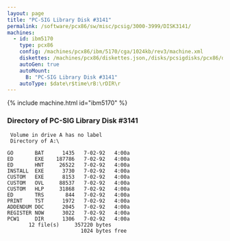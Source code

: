 ```yaml
---
layout: page
title: "PC-SIG Library Disk #3141"
permalink: /software/pcx86/sw/misc/pcsig/3000-3999/DISK3141/
machines:
  - id: ibm5170
    type: pcx86
    config: /machines/pcx86/ibm/5170/cga/1024kb/rev3/machine.xml
    diskettes: /machines/pcx86/diskettes.json,/disks/pcsigdisks/pcx86/diskettes.json
    autoGen: true
    autoMount:
      B: "PC-SIG Library Disk #3141"
    autoType: $date\r$time\rB:\rDIR\r
---
```


{% include machine.html id="ibm5170" %}

### Directory of PC-SIG Library Disk #3141

     Volume in drive A has no label
     Directory of A:\

    GO       BAT      1435   7-02-92   4:00a
    ED       EXE    187786   7-02-92   4:00a
    ED       HNT     26522   7-02-92   4:00a
    INSTALL  EXE      3730   7-02-92   4:00a
    CUSTOM   EXE      8153   7-02-92   4:00a
    CUSTOM   OVL     88537   7-02-92   4:00a
    CUSTOM   HLP     31868   7-02-92   4:00a
    ED       TRS       844   7-02-92   4:00a
    PRINT    TST      1972   7-02-92   4:00a
    ADDENDUM DOC      2045   7-02-92   4:00a
    REGISTER NOW      3022   7-02-92   4:00a
    PCW1     DIR      1306   7-02-92   4:00a
           12 file(s)     357220 bytes
                            1024 bytes free
